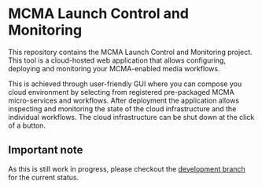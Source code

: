 # MCMA Launch Control and Monitoring

This repository contains the MCMA Launch Control and Monitoring project. This tool is a cloud-hosted web application that allows configuring, deploying and monitoring your MCMA-enabled media workflows. 

This is achieved through user-friendly GUI where you can compose you cloud environment by selecting from registered pre-packaged MCMA micro-services and workflows. After deployment the application allows inspecting and monitoring the state of the cloud infrastructure and the individual workflows. The cloud infrastructure can be shut down at the click of a button.

## Important note

As this is still work in progress, please checkout the [development branch](https://github.com/ebu/mcma-launch-control/tree/develop) for the current status.
